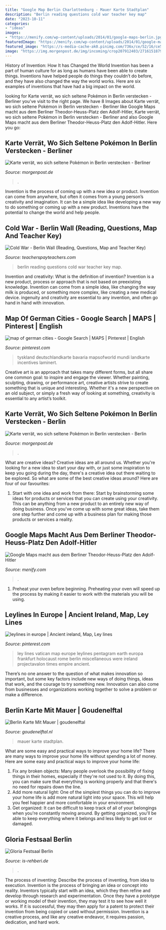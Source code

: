 ```yaml
---
title: "Google Map Berlin Charlottenburg - Mauer Karte Stadtplan"
description: "Berlin reading questions cold war teacher key map"
date: "2023-10-11"
categories:
- "ideas"
images:
- "https://menify.com/wp-content/uploads/2014/01/google-maps-berlin.jpg"
featuredImage: "https://menify.com/wp-content/uploads/2014/01/google-maps-berlin.jpg"
featured_image: "https://s-media-cache-ak0.pinimg.com/736x/ce/52/16/ce52163dd7d13783dd151bd7814e5ab2.jpg"
image: "https://img.morgenpost.de/img/incoming/crop207912403/2716151879-w820-cv16_9-q85-fnov-fpi227770075-fpotr/Pokemon-in-Berlin-finden-2016-07-20-10-26-43.png"
---
```



History of Invention: How It has Changed the World
Invention has been a part of human culture for as long as humans have been able to create things. Inventions have helped people do things they couldn’t do before, and they have also changed the way the world works. Here are six examples of inventions that have had a big impact on the world.

	

		
looking for Karte verrät, wo sich seltene Pokémon in Berlin verstecken - Berliner you've visit to the right page. We have 8 Images about Karte verrät, wo sich seltene Pokémon in Berlin verstecken - Berliner like Google Maps macht aus dem Berliner Theodor-Heuss-Platz den Adolf-Hitler, Karte verrät, wo sich seltene Pokémon in Berlin verstecken - Berliner and also Google Maps macht aus dem Berliner Theodor-Heuss-Platz den Adolf-Hitler. Here you go:
		
    
## Karte Verrät, Wo Sich Seltene Pokémon In Berlin Verstecken - Berliner

<img loading=lazy src="https://img.morgenpost.de/img/incoming/crop207912403/2716151879-w820-cv16_9-q85-fnov-fpi227770075-fpotr/Pokemon-in-Berlin-finden-2016-07-20-10-26-43.png" onerror="this.onerror=null;this.src='https://tse1.mm.bing.net/th?id=OIP.qi9xtkTI4KCI8Hx3fHFrOAHaEK&amp;pid=15.1';" alt="Karte verrät, wo sich seltene Pokémon in Berlin verstecken - Berliner">

_Source: morgenpost.de_

>. 

	

Invention is the process of coming up with a new idea or product. Invention can come from anywhere, but often it comes from a young person’s creativity and imagination. It can be a simple idea like developing a new way to do something or coming up with a new product. Inventions have the potential to change the world and help people.

    
## Cold War - Berlin Wall (Reading, Questions, Map And Teacher Key)

<img loading=lazy src="https://ecdn.teacherspayteachers.com/thumbitem/Cold-War-Berlin-Wall-Reading-Questions-Map-and-Teacher-Key-1804507-1500875410/original-1804507-2.jpg" onerror="this.onerror=null;this.src='https://tse1.mm.bing.net/th?id=OIP.3sWUI1I5oDNqb1GTkTQUFwAAAA&amp;pid=15.1';" alt="Cold War - Berlin Wall (Reading, Questions, Map and Teacher Key)">

_Source: teacherspayteachers.com_

>berlin reading questions cold war teacher key map. 

	

Invention and creativity: What is the definition of invention?
Invention is a new product, process or approach that is not based on preexisting knowledge. Invention can come from a simple idea, like changing the way milk is produced, or something more complex, like creating a new medical device. ingenuity and creativity are essential to any invention, and often go hand in hand with innovation.

    
## Map Of German Cities - Google Search | MAPS | Pinterest | English

<img loading=lazy src="https://s-media-cache-ak0.pinimg.com/736x/ce/52/16/ce52163dd7d13783dd151bd7814e5ab2.jpg" onerror="this.onerror=null;this.src='https://tse4.mm.bing.net/th?id=OIP.hlRoOXMTHn2o3su-R5-vcAHaHa&amp;pid=15.1';" alt="map of german cities - Google Search | MAPS | Pinterest | English">

_Source: pinterest.com_

>tyskland deutschlandkarte bavaria mapsofworld mundi landkarte incentives laminert. 

	

Creative art is an approach that takes many different forms, but all share one common goal: to inspire and engage the viewer. Whether painting, sculpting, drawing, or performance art, creative artists strive to create something that is unique and interesting. Whether it's a new perspective on an old subject, or simply a fresh way of looking at something, creativity is essential to any artist’s toolkit.

    
## Karte Verrät, Wo Sich Seltene Pokémon In Berlin Verstecken - Berlin

<img loading=lazy src="http://img.morgenpost.de/img/incoming/crop207912403/5562608138-w820-cv16_9-q85/Pokemon-in-Berlin-finden-2016-07-20-10-26-43.png" onerror="this.onerror=null;this.src='https://tse4.mm.bing.net/th?id=OIP.bLxdC9sSNUVMpPMBKnQJmwHaEK&amp;pid=15.1';" alt="Karte verrät, wo sich seltene Pokémon in Berlin verstecken - Berlin">

_Source: morgenpost.de_

>. 

	

What are creative ideas?
Creative ideas are all around us. Whether you're looking for a new idea to start your day with, or just some inspiration to keep you going during the day, there's a creative idea out there waiting to be explored. So what are some of the best creative ideas around? Here are four of our favourites: 
1. Start with one idea and work from there: Start by brainstorming some ideas for products or services that you can create using your creativity. This can be anything from a new product to an entirely new way of doing business. Once you've come up with some great ideas, take them one step further and come up with a business plan for making those products or services a reality. 


    
## Google Maps Macht Aus Dem Berliner Theodor-Heuss-Platz Den Adolf-Hitler

<img loading=lazy src="https://menify.com/wp-content/uploads/2014/01/google-maps-berlin.jpg" onerror="this.onerror=null;this.src='https://tse2.mm.bing.net/th?id=OIP.FVN7V7Is_XWq4nyQzbnV4wHaEx&amp;pid=15.1';" alt="Google Maps macht aus dem Berliner Theodor-Heuss-Platz den Adolf-Hitler">

_Source: menify.com_

>. 

	

1. Preheat your oven before beginning. Preheating your oven will speed up the process by making it easier to work with the materials you will be using.

    
## Leylines In Europe | Ancient Ireland, Map, Ley Lines

<img loading=lazy src="https://i.pinimg.com/736x/28/9f/9c/289f9c721946d1443db208ed746829ac--the-vatican-oxford.jpg" onerror="this.onerror=null;this.src='https://tse2.mm.bing.net/th?id=OIP.f_ryoGHoHkShm7qdr-iXVwHaDk&amp;pid=15.1';" alt="leylines in europe | Ancient ireland, Map, Ley lines">

_Source: pinterest.com_

>ley lines vatican map europe leylines pentagram earth europa frankfurt holocaust rome berlin miscellaneous were ireland projectavalon times empire ancient. 

	

There’s no one answer to the question of what makes innovation so important, but some key factors include new ways of doing things, ideas that work, and the courage to try something new. Innovation can also come from businesses and organizations working together to solve a problem or make a difference.

    
## Berlin Karte Mit Mauer | Goudenelftal

<img loading=lazy src="https://stadtplanberlin360.de/carte/image/de/berliner-mauer-karte.jpg" onerror="this.onerror=null;this.src='https://tse4.mm.bing.net/th?id=OIP.t-MFdkXA5pREQjnUEXJ_mQHaFJ&amp;pid=15.1';" alt="Berlin Karte Mit Mauer | goudenelftal">

_Source: goudenelftal.nl_

>mauer karte stadtplan. 

	

What are some easy and practical ways to improve your home life?
There are many ways to improve your home life without spending a lot of money. Here are some easy and practical ways to improve your home life: 
1. Fix any broken objects: Many people overlook the possibility of fixing things in their homes, especially if they're not used to it. By doing this, you can make sure that everything is working properly and that there's no need for repairs down the line. 
2. Add more natural light: One of the simplest things you can do to improve your home life is add more natural light into your space. This will help you feel happier and more comfortable in your environment. 
3. Get organized: It can be difficult to keep track of all of your belongings when you're constantly moving around. By getting organized, you'll be able to keep everything where it belongs and less likely to get lost or damaged.

    
## Gloria Festsaal Berlin

<img loading=lazy src="https://www.is-rehberi.de/berlin/images/stories/branchenbuch/gloriafestsaal/gloria-festsaal-berlin-4.jpg" onerror="this.onerror=null;this.src='https://tse2.mm.bing.net/th?id=OIP.s1ZtbJo7jZeLgKNuav0JTgHaE8&amp;pid=15.1';" alt="Gloria Festsaal Berlin">

_Source: is-rehberi.de_

>. 

	

The process of inventing: Describe the process of inventing, from idea to execution.
Invention is the process of bringing an idea or concept into reality. Inventors typically start with an idea, which they then refine and develop through research and experimentation. Once they have a prototype or working model of their invention, they may test it to see how well it works. If it is successful, they may then apply for a patent to protect their invention from being copied or used without permission. Invention is a creative process, and like any creative endeavor, it requires passion, dedication, and hard work.

